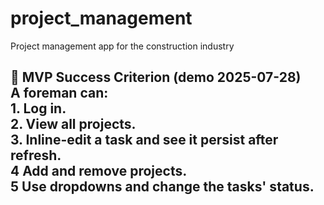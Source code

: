 # project_management
Project management app for the construction industry
<br>
## 🚀 MVP Success Criterion (demo 2025-07-28)<br>**A foreman can:**<br>1. Log in.<br>2. View all projects.<br>3. Inline-edit a task and see it persist after refresh.<br>4 Add and remove projects.<br>5 Use dropdowns and change the tasks' status.
